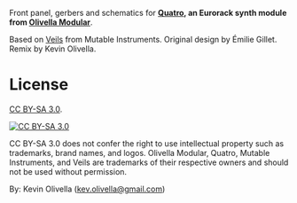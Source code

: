Front panel, gerbers and schematics for **[Quatro](https://www.modulargrid.net/e/other-unknown-quatro), an Eurorack synth module from [Olivella Modular](https://linktr.ee/olivella)**.

Based on [Veils](https://github.com/pichenettes/eurorack) from Mutable Instruments. Original design by Émilie Gillet. Remix by Kevin Olivella.

License
=======

[CC BY-SA 3.0][cc-by-sa].

[![CC BY-SA 3.0][cc-by-sa-image]][cc-by-sa]

[cc-by-sa]: http://creativecommons.org/licenses/by-sa/3.0/
[cc-by-sa-image]: https://licensebuttons.net/l/by-sa/3.0/88x31.png
[cc-by-sa-shield]: https://img.shields.io/badge/License-CC%20BY--SA%203.0-lightgrey.svg

CC BY-SA 3.0 does not confer the right to use intellectual property such as trademarks, brand names, and logos. Olivella Modular, Quatro, Mutable Instruments, and Veils are trademarks of their respective owners and should not be used without permission.

By: Kevin Olivella (kev.olivella@gmail.com)

